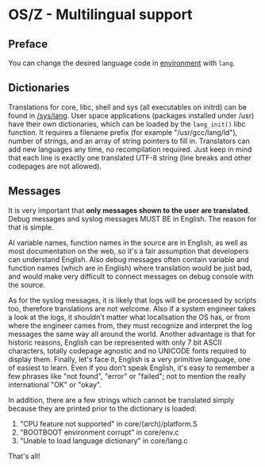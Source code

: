 OS/Z - Multilingual support
===========================

Preface
-------

You can change the desired language code in [environment](https://gitlab.com/bztsrc/osz/blob/master/docs/bootopts.en.md) with `lang`.

Dictionaries
------------

Translations for core, libc, shell and sys (all executables on initrd) can be found in [/sys/lang](https://gitlab.com/bztsrc/osz/tree/master/etc/sys/lang).
User space applications (packages installed under /usr) have their own dictionaries, which can be loaded by the `lang_init()` libc
function. It requires a filename prefix (for example "/usr/gcc/lang/ld"), number of strings, and an array of string pointers to fill
in. Translators can add new languages any time, no recompilation required. Just keep in mind that each line is exactly one
translated UTF-8 string (line breaks and other codepages are not allowed).

Messages
--------

It is very important that **only messages shown to the user are translated**. Debug messages and syslog messages MUST BE in English.
The reason for that is simple.

Al variable names, function names in the source are in English, as well as most documentation on the web, so it's a fair
assumption that developers can understand English. Also debug messages often contain variable and function names (which are in
English) where translation would be just bad, and would make very difficult to connect messages on debug console with the source.

As for the syslog messages, it is likely that logs will be processed by scripts too, therefore translations are not welcome. Also
if a system engineer takes a look at the logs, it shouldn't matter what localisation the OS has, or from where the engineer cames
from, they must recognize and interpret the log messages the same way all around the world. Another advantage is that for historic
reasons, English can be represented with only 7 bit ASCII characters, totally codepage agnostic and no UNICODE fonts required to
display them. Finally, let's face it, English is a very primitive language, one of easiest to learn. Even if you don't speak English,
it's easy to remember a few phrases like "not found", "error" or "failed"; not to mention the really international "OK" or "okay".

In addition, there are a few strings which cannot be translated simply because they are printed prior to the dictionary is loaded:
1. "CPU feature not supported" in core/(arch)/platform.S
2. "BOOTBOOT environment corrupt" in core/env.c
3. "Unable to load language dictionary" in core/lang.c

That's all!
